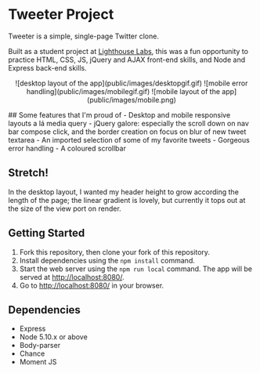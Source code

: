 # Tweeter Project

Tweeter is a simple, single-page Twitter clone.

Built as a student project at [Lighthouse Labs](https://lighthouselabs.ca), this was a fun opportunity to practice HTML, CSS, JS, jQuery and AJAX front-end skills, and Node and Express back-end skills.
<p align="center">
![desktop layout of the app](public/images/desktopgif.gif)  
![mobile error handling](public/images/mobilegif.gif)  
![mobile layout of the app](public/images/mobile.png)
</p>
## Some features that I'm proud of
- Desktop and mobile responsive layouts a lá media query
- jQuery galore: especially the scroll down on nav bar compose click, and the border creation on focus on blur of new tweet textarea
- An imported selection of some of my favorite tweets
- Gorgeous error handling
- A coloured scrollbar

## Stretch!
In the desktop layout, I wanted my header height to grow according the length of the page; the linear gradient is lovely, but currently it tops out at the size of the view port on render.

## Getting Started

1. Fork this repository, then clone your fork of this repository.
2. Install dependencies using the `npm install` command.
3. Start the web server using the `npm run local` command. The app will be served at <http://localhost:8080/>.
4. Go to <http://localhost:8080/> in your browser.

## Dependencies

- Express
- Node 5.10.x or above
- Body-parser
- Chance
- Moment JS